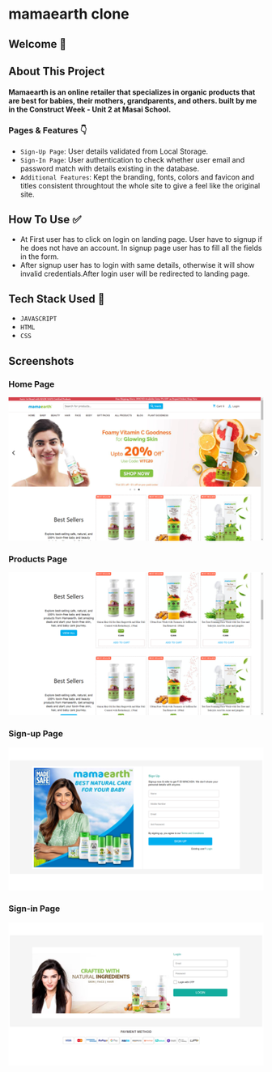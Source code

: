# mamaearth clone

 ## Welcome 👋
 
 ## About This Project

 #### Mamaearth is an online retailer that specializes in organic products that are best for babies, their mothers, grandparents, and others. built by me in the Construct Week - Unit 2 at Masai School.

### Pages & Features 👇
- `Sign-Up Page`: User details validated from Local Storage.
-  `Sign-In Page`: User authentication to check whether user email and password match with details existing in the database.
-  `Additional Features`: Kept the branding, fonts, colors and favicon and titles consistent throughtout the whole site to give a feel like the original site.

## How To Use ✅

 - At First user has to click on login on landing page. User have to signup if he does not have an account. In signup page user has to fill all the fields in the form.
- After signup user has to login with same details, otherwise it will show invalid credentials.After login user will be redirected to landing page.

## Tech Stack Used 🔧

- `JAVASCRIPT`
- `HTML`
- `CSS`

## Screenshots

### Home Page

![image](https://github.com/Aman974/mamearth1/blob/main/screenshot/1.png)

### Products Page 

![image](https://github.com/Aman974/mamearth1/blob/main/screenshot/2.png)

### Sign-up Page 

![image](https://github.com/Aman974/mamearth1/blob/main/screenshot/3.png)

### Sign-in Page 

![image](https://github.com/Aman974/mamearth1/blob/main/screenshot/4.png)







